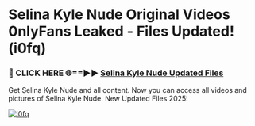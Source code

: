 # Selina Kyle Nude Original Videos 0nlyFans Leaked - Files Updated! (i0fq)

<h3>🔴 CLICK HERE 🌐==►► <a href="https://tinyurl.com/4mcuefdz" rel="nofollow">Selina Kyle Nude Updated Files</a></h3>

Get Selina Kyle Nude and all content. Now you can access all videos and pictures of Selina Kyle Nude. New Updated Files 2025!

[![i0fq](https://i.imgur.com/StAQSOY.gif)](https://tinyurl.com/4mcuefdz)
